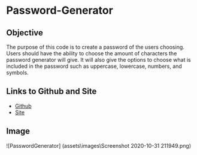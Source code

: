 # Password-Generator

## Objective

The purpose of this code is to create a password of the users choosing. Users should have the ability to choose the amount of characters the password generator will give. It will also give the options to choose what is included in the password such as uppercase, lowercase, numbers, and symbols. 

## Links to Github and Site 

* [Github](https://github.com/XavierG13/Password-Generator)
* [Site](https://xavierg13.github.io/Password-Generator/)

## Image

![PasswordGenerator]
(assets\images\Screenshot 2020-10-31 211949.png)